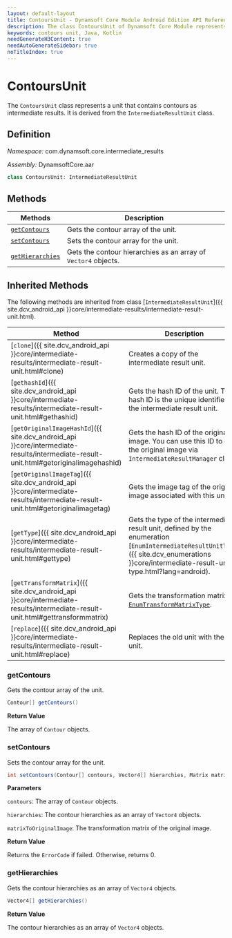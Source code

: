 ```yaml
---
layout: default-layout
title: ContoursUnit - Dynamsoft Core Module Android Edition API Reference
description: The class ContoursUnit of Dynamsoft Core Module represents a unit that contains contours as intermediate results.
keywords: contours unit, Java, Kotlin
needGenerateH3Content: true
needAutoGenerateSidebar: true
noTitleIndex: true
---
```


# ContoursUnit

The `ContoursUnit` class represents a unit that contains contours as intermediate results. It is derived from the `IntermediateResultUnit` class.

## Definition

*Namespace:* com.dynamsoft.core.intermediate_results

*Assembly:* DynamsoftCore.aar

```java
class ContoursUnit: IntermediateResultUnit
```

## Methods

| Methods | Description |
| ------- | ----------- |
| [`getContours`](#getcontours) | Gets the contour array of the unit. |
| [`setContours`](#setcontours) | Sets the contour array for the unit. |
| [`getHierarchies`](#gethierarchies) | Gets the contour hierarchies as an array of `Vector4` objects. |

## Inherited Methods

The following methods are inherited from class [`IntermediateResultUnit`]({{ site.dcv_android_api }}core/intermediate-results/intermediate-result-unit.html).

| Method | Description |
|------- |-------------|
| [`clone`]({{ site.dcv_android_api }}core/intermediate-results/intermediate-result-unit.html#clone) | Creates a copy of the intermediate result unit. |
| [`gethashId`]({{ site.dcv_android_api }}core/intermediate-results/intermediate-result-unit.html#gethashid) | Gets the hash ID of the unit. The hash ID is the unique identifier for the intermediate result unit. |
| [`getOriginalImageHashId`]({{ site.dcv_android_api }}core/intermediate-results/intermediate-result-unit.html#getoriginalimagehashid) | Gets the hash ID of the original image. You can use this ID to get the original image via `IntermediateResultManager` class. |
| [`getOriginalImageTag`]({{ site.dcv_android_api }}core/intermediate-results/intermediate-result-unit.html#getoriginalimagetag) | Gets the image tag of the original image associated with this unit. |
| [`getType`]({{ site.dcv_android_api }}core/intermediate-results/intermediate-result-unit.html#gettype) | Gets the type of the intermediate result unit, defined by the enumeration [`EnumIntermediateResultUnitType`]({{ site.dcv_enumerations }}core/intermediate-result-unit-type.html?lang=android). |
| [`getTransformMatrix`]({{ site.dcv_android_api }}core/intermediate-results/intermediate-result-unit.html#gettransformmatrix) | Gets the transformation matrix via [`EnumTransformMatrixType`]({{site.dcv_enumerations}}/core/transform-matrix-type.html). |
| [`replace`]({{ site.dcv_android_api }}core/intermediate-results/intermediate-result-unit.html#replace) | Replaces the old unit with the new unit. |

### getContours

Gets the contour array of the unit.

```java
Contour[] getContours()
```

**Return Value**

The array of `Contour` objects.

### setContours

Sets the contour array for the unit.

```java
int setContours(Contour[] contours, Vector4[] hierarchies, Matrix matrixToOriginalImage);
```

**Parameters**

`contours`: The array of `Contour` objects.

`hierarchies`: The contour hierarchies as an array of `Vector4` objects.

`matrixToOriginalImage`: The transformation matrix of the original image.

**Return Value**

Returns the `ErrorCode` if failed. Otherwise, returns 0.

### getHierarchies

Gets the contour hierarchies as an array of `Vector4` objects.

```java
Vector4[] getHierarchies()
```

**Return Value**

The contour hierarchies as an array of `Vector4` objects.
